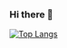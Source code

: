 ### Hi there 👋

[![Top Langs](https://github-readme-stats.vercel.app/api/top-langs/?username=puszekjuliuszek)](https://github.com/anuraghazra/github-readme-stats)
